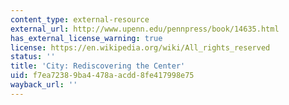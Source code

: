 ```yaml
---
content_type: external-resource
external_url: http://www.upenn.edu/pennpress/book/14635.html
has_external_license_warning: true
license: https://en.wikipedia.org/wiki/All_rights_reserved
status: ''
title: 'City: Rediscovering the Center'
uid: f7ea7238-9ba4-478a-acdd-8fe417998e75
wayback_url: ''
---
```

